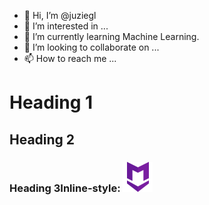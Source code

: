

- 👋 Hi, I’m @juziegl
- 👀 I’m interested in ...
- 🌱 I’m currently learning Machine Learning. 
- 💞️ I’m looking to collaborate on ...
- 📫 How to reach me ...

<!---
juziegl/juziegl is a ✨ special ✨ repository because its `README.md` (this file) appears on your GitHub profile.
You can click the Preview link to take a look at your changes.
--->

<h1>Heading 1</h1>
<h2>Heading 2</h2>
<h3>Heading 3</h

Inline-style: 
![alt text](https://github.com/adam-p/markdown-here/raw/master/src/common/images/icon48.png "Logo Title Text 1")

